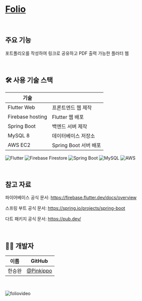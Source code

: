 # [Folio](https://folio-16962.web.app/)

<br>

## 주요 기능

 포트폴리오를 작성하여 링크로 공유하고 PDF 출력 가능한 플러터 웹

<br>

## 🛠 사용 기술 스택

| 기술               |                                                         |
| ------------------ | ----------------------------------------------------------- |
| Flutter Web        | 프론트엔드 웹 제작       |
| Firebase hosting   | Flutter 웹 배포       |
| Spring Boot        | 백엔드 서버 제작         |
| MySQL 8            | 데이터베이스 저장소       |
| AWS EC2            | Spring Boot 서버 배포   |

![Flutter](https://img.shields.io/badge/Flutter-02569B?style=for-the-badge&logo=flutter&logoColor=white)
![Firebase Firestore](https://img.shields.io/badge/Firebase-FFCA28?style=for-the-badge&logo=firebase&logoColor=white)
![Spring Boot](https://img.shields.io/badge/Spring_Boot-6DB33F?style=for-the-badge&logo=spring&logoColor=white)
![MySQL](https://img.shields.io/badge/MySQL-4479A1?style=for-the-badge&logo=mysql&logoColor=white)
![AWS](https://img.shields.io/badge/AWS-%23FF9900.svg?style=for-the-badge&logo=amazon-aws&logoColor=white)

<br>

## 참고 자료

파이어베이스 공식 문서: https://firebase.flutter.dev/docs/overview<P>
스프링 부트 공식 문서: https://spring.io/projects/spring-boot<P>
다트 패키지 공식 문서: https://pub.dev/<P>

<br>

## 🧑‍💻 개발자

| 이름   | GitHub                                           |
| ------ | ------------------------------------------------ |
| 한승완 | [@Pinkippo](https://github.com/Pinkippo)         |

<br>

![foliovideo](https://github.com/Pinkippo/Folio_Manager/assets/89853084/2325e09e-5e6f-4b48-9e4c-49783bba9f39)

<br>
